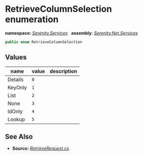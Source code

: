 # RetrieveColumnSelection enumeration
**namespace:** *[Serenity.Services](../README.md#serenity.services-namespace)*   **assembly**: *[Serenity.Net.Services](../README.md)*

```csharp
public enum RetrieveColumnSelection
```

## Values

| name | value | description |
| --- | --- | --- |
| Details | `0` |  |
| KeyOnly | `1` |  |
| List | `2` |  |
| None | `3` |  |
| IdOnly | `4` |  |
| Lookup | `5` |  |

## See Also

* **Source:** *[RetrieveRequest.cs](https://github.com/serenity-is/Serenity/blob/master/src/Serenity.Net.Services/Models/RetrieveRequest.cs)*